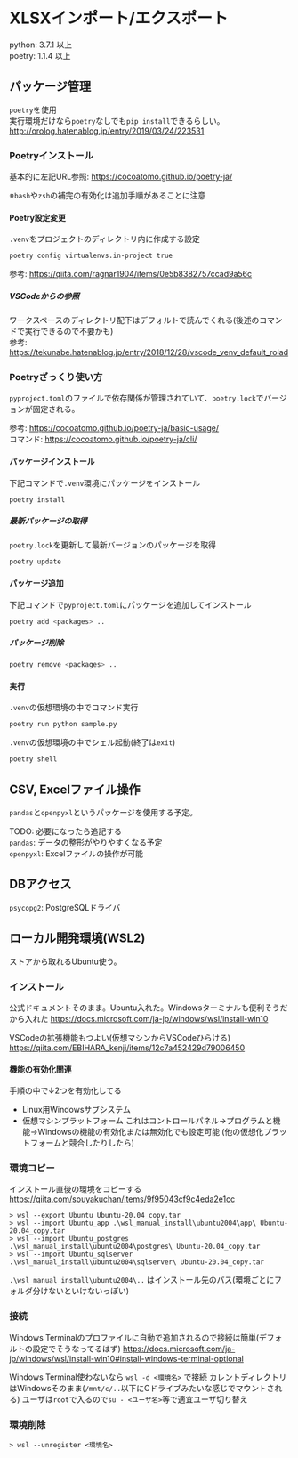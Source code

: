 # XLSXインポート/エクスポート
python: 3.7.1 以上  
poetry: 1.1.4 以上

## パッケージ管理
`poetry`を使用  
実行環境だけなら`poetry`なしでも`pip install`できるらしい。http://orolog.hatenablog.jp/entry/2019/03/24/223531

### Poetryインストール
基本的に左記URL参照: https://cocoatomo.github.io/poetry-ja/

※`bash`や`zsh`の補完の有効化は追加手順があることに注意

#### Poetry設定変更
`.venv`をプロジェクトのディレクトリ内に作成する設定

```sh
poetry config virtualenvs.in-project true
```

参考: https://qiita.com/ragnar1904/items/0e5b8382757ccad9a56c

##### VSCodeからの参照
ワークスペースのディレクトリ配下はデフォルトで読んでくれる(後述のコマンドで実行できるので不要かも)  
参考: https://tekunabe.hatenablog.jp/entry/2018/12/28/vscode_venv_default_rolad

### Poetryざっくり使い方
`pyproject.toml`のファイルで依存関係が管理されていて、`poetry.lock`でバージョンが固定される。

参考: https://cocoatomo.github.io/poetry-ja/basic-usage/  
コマンド: https://cocoatomo.github.io/poetry-ja/cli/

#### パッケージインストール
下記コマンドで`.venv`環境にパッケージをインストール

```sh
poetry install
```

##### 最新パッケージの取得
`poetry.lock`を更新して最新バージョンのパッケージを取得

```sh
poetry update
```

#### パッケージ追加
下記コマンドで`pyproject.toml`にパッケージを追加してインストール

```sh
poetry add <packages> ..
```

##### パッケージ削除

```sh
poetry remove <packages> ..
```

#### 実行
`.venv`の仮想環境の中でコマンド実行

```sh
poetry run python sample.py
```

`.venv`の仮想環境の中でシェル起動(終了は`exit`)

```sh
poetry shell
```

## CSV, Excelファイル操作
`pandas`と`openpyxl`というパッケージを使用する予定。

TODO: 必要になったら追記する  
`pandas`: データの整形がやりやすくなる予定  
`openpyxl`: Excelファイルの操作が可能

## DBアクセス
`psycopg2`: PostgreSQLドライバ


## ローカル開発環境(WSL2)
ストアから取れるUbuntu使う。

### インストール
公式ドキュメントそのまま。Ubuntu入れた。Windowsターミナルも便利そうだから入れた
https://docs.microsoft.com/ja-jp/windows/wsl/install-win10

VSCodeの拡張機能もつよい(仮想マシンからVSCodeひらける)
https://qiita.com/EBIHARA_kenji/items/12c7a452429d79006450

#### 機能の有効化関連
手順の中で↓2つを有効化してる
* Linux用Windowsサブシステム
* 仮想マシンプラットフォーム
これはコントロールパネル->プログラムと機能->Windowsの機能の有効化または無効化でも設定可能
(他の仮想化プラットフォームと競合したりしたら)

### 環境コピー
インストール直後の環境をコピーする
https://qiita.com/souyakuchan/items/9f95043cf9c4eda2e1cc

```
> wsl --export Ubuntu Ubuntu-20.04_copy.tar
> wsl --import Ubuntu_app .\wsl_manual_install\ubuntu2004\app\ Ubuntu-20.04_copy.tar
> wsl --import Ubuntu_postgres .\wsl_manual_install\ubuntu2004\postgres\ Ubuntu-20.04_copy.tar
> wsl --import Ubuntu_sqlserver .\wsl_manual_install\ubuntu2004\sqlserver\ Ubuntu-20.04_copy.tar
```

`.\wsl_manual_install\ubuntu2004\..` はインストール先のパス(環境ごとにフォルダ分けないといけないっぽい)

### 接続
Windows Terminalのプロファイルに自動で追加されるので接続は簡単(デフォルトの設定でそうなってるはず)
https://docs.microsoft.com/ja-jp/windows/wsl/install-win10#install-windows-terminal-optional

Windows Terminal使わないなら `wsl -d <環境名>` で接続
カレントディレクトリはWindowsそのまま(`/mnt/c/..`以下にCドライブみたいな感じでマウントされる)
ユーザは`root`で入るので`su - <ユーザ名>`等で適宜ユーザ切り替え

### 環境削除

```
> wsl --unregister <環境名>
```
